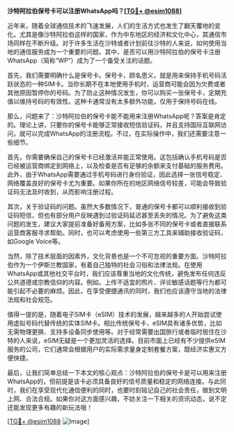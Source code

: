 **沙特阿拉伯保号卡可以注册WhatsApp吗？[[TG💪+ @esim1088](https://t.me/s/esim1088)]**

近年来，随着全球通信技术的飞速发展，人们的生活方式也发生了翻天覆地的变化。尤其是像沙特阿拉伯这样的国家，作为中东地区的经济和文化中心，其通信市场同样在不断升级。对于许多生活在沙特或者计划前往沙特的人来说，如何使用当地的通信服务成为一个重要的问题。其中，是否可以用沙特阿拉伯的保号卡注册WhatsApp（简称“WP”）成为了一个备受关注的话题。

首先，我们需要明确什么是保号卡。保号卡，顾名思义，就是用来保持手机号码活跃状态的一种SIM卡。当你长期不在本地使用手机时，运营商可能会因为欠费或者其他原因暂停你的号码。为了防止这种情况发生，你可以购买一张保号卡，定期充值以维持号码的有效性。这种卡通常没有太多额外功能，仅用于保持号码在线。

那么，问题来了：沙特阿拉伯的保号卡能不能用来注册WhatsApp呢？答案是肯定的。理论上讲，只要你的保号卡能够正常接收短信验证码，并且支持国际互联网访问，就可以完成WhatsApp的注册流程。不过，在实际操作中，我们还需要注意一些细节。

首先，你需要确保自己的保号卡已经激活并能正常使用。这包括确认手机号码是否已经被运营商绑定到网络上，以及检查是否有足够的余额来支付基础的服务费用。此外，由于WhatsApp需要通过手机号码进行身份验证，因此选择一张信号稳定、网络覆盖良好的保号卡尤为重要。如果你所在的地区网络信号较差，可能会导致验证码无法及时收到，从而影响注册过程。

其次，关于验证码的问题。虽然大多数情况下，普通的保号卡都可以顺利接收到验证码短信，但也有部分用户反映遇到过验证码延迟甚至丢失的情况。为了避免这类问题的发生，建议大家提前准备好备用方案，比如多张不同的保号卡或者直接联系运营商客服寻求帮助。同时，也可以考虑使用一些第三方工具来辅助接收验证码，如Google Voice等。

当然，除了技术层面的因素外，文化背景也是一个不可忽视的重要方面。沙特阿拉伯作为一个伊斯兰教国家，有着自己独特的社会习俗和法律法规。在使用WhatsApp或其他社交平台时，我们应该尊重当地的文化传统，避免发布任何违反公共道德或宗教信仰的内容。例如，上传不适宜的照片、评论敏感话题等行为都可能引起不必要的麻烦。因此，在享受便捷通讯的同时，我们也应该遵守当地的法律法规和社会规范。

值得一提的是，随着电子SIM卡（eSIM）技术的发展，越来越多的人开始尝试使用虚拟号码代替传统的实体SIM卡。相比传统保号卡，eSIM具有诸多优势，比如无需物理更换、支持多设备同步使用等。对于经常需要出国旅行或者临时居住在沙特的人来说，eSIM无疑是一个更加灵活的选择。目前市面上已经有不少提供eSIM服务的公司，它们通常会根据用户的实际需求量身定制套餐方案，既经济实惠又方便快捷。

最后，让我们简单总结一下本文的核心观点：沙特阿拉伯的保号卡是可以用来注册WhatsApp的，但前提是该卡必须具备良好的信号质量和稳定的网络连接。与此同时，我们在享受现代化通信便利的同时，也要时刻铭记自己的社会责任，做到文明上网、合法合规。如果你对这方面感兴趣，不妨关注一下相关的资讯动态，说不定还能发现更多有趣的新玩法哦！

[[TG💪+ @esim1088](https://t.me/s/esim1088) ![Image](https://i.postimg.cc/4NQfJmqS/Snipaste-2025-05-13-00-14-12.png)]